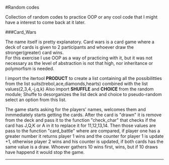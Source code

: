 #Random codes

Collection of random codes to practice OOP or any cool code that I might have a interest to come back at it later.

###Card_Wars   

The name itself is pretty explanatory.
Card wars is a card game where a deck of cards is given to 2 participants and whoever draw the stronger(greater) card wins.   
For this exercise I use OOP as a way of practicing with it, but it was not necessary as the level of abstraction is not that high, nor inheritance or polymorfism is needed.

I import the itertool **PRODUCT** to create a list containing all the possibilitties from the list suits(trebol,ace,diamonds,hearts) combined with the list values(2,3,4,-j,q,k)
Also import **SHUFFLE** and **CHOICE** from the random module; Shuffe to desorganizes the list deck and choice to pseudo-random select an option from this list.

The game starts asking for the players' names, welcomes them and inmmediately starts getting the cards. After the card is "drawn" it is remove from the deck and pass it to the function "check_char" that checks if the card has J,Q,K or A in it to replace it for 11,12,13,14.
Then those values are pass to the function "card_battle" where are compared, if player one has a greater number it returns player 1 wins and the counter for player 1 is update +1, otherwise player 2 wins and his counter is updated, if both cards has the same value is a draw.
Whoever gathers 10 wins first, wins, but if 10 draws have happend it would stop the game.

---
